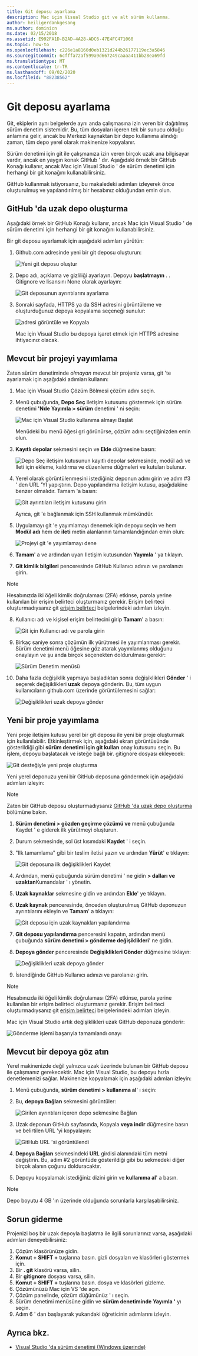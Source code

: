 ```yaml
---
title: Git deposu ayarlama
description: Mac için Visual Studio git ve alt sürüm kullanma.
author: heiligerdankgesang
ms.author: dominicn
ms.date: 02/15/2018
ms.assetid: E992FA1D-B2AD-4A28-ADC6-47E4FC471060
ms.topic: how-to
ms.openlocfilehash: c226e1a8160d0eb1321d244b26177119ec3a5846
ms.sourcegitcommit: 6cfffa72af599a9d667249caaaa411bb28ea69fd
ms.translationtype: MT
ms.contentlocale: tr-TR
ms.lasthandoff: 09/02/2020
ms.locfileid: "88238562"
---
```

# <a name="set-up-a-git-repository"></a>Git deposu ayarlama

Git, ekiplerin aynı belgelerde aynı anda çalışmasına izin veren bir dağıtılmış sürüm denetim sistemidir. Bu, tüm dosyaları içeren tek bir sunucu olduğu anlamına gelir, ancak bu Merkezi kaynaktan bir depo kullanıma alındığı zaman, tüm depo yerel olarak makinenize kopyalanır.

Sürüm denetimi için git ile çalışmanıza izin veren birçok uzak ana bilgisayar vardır, ancak en yaygın konak GitHub ' dır. Aşağıdaki örnek bir GitHub Konağı kullanır, ancak Mac için Visual Studio ' de sürüm denetimi için herhangi bir git konağını kullanabilirsiniz.

GitHub kullanmak istiyorsanız, bu makaledeki adımları izleyerek önce oluşturulmuş ve yapılandırılmış bir hesabınız olduğundan emin olun.

## <a name="creating-a-remote-repo-on-github"></a>GitHub 'da uzak depo oluşturma

Aşağıdaki örnek bir GitHub Konağı kullanır, ancak Mac için Visual Studio ' de sürüm denetimi için herhangi bir git konağını kullanabilirsiniz.

Bir git deposu ayarlamak için aşağıdaki adımları yürütün:

1. Github.com adresinde yeni bir git deposu oluşturun:

    ![Yeni git deposu oluştur](media/version-control-git1-sml.png)

2. Depo adı, açıklama ve gizliliği ayarlayın. Depoyu **başlatmayın** . . Gitignore ve lisansını None olarak ayarlayın:

    ![Git deposunun ayrıntılarını ayarlama](media/version-control-git2.png)

3. Sonraki sayfada, HTTPS ya da SSH adresini görüntüleme ve oluşturduğunuz depoya kopyalama seçeneği sunulur:

    ![adresi görüntüle ve Kopyala](media/version-control-git3.png)

   Mac için Visual Studio bu depoya işaret etmek için HTTPS adresine ihtiyacınız olacak.

## <a name="publishing-an-existing-project"></a>Mevcut bir projeyi yayımlama

Zaten sürüm denetiminde _olmayan_ mevcut bir projeniz varsa, git 'te ayarlamak için aşağıdaki adımları kullanın:

1. Mac için Visual Studio Çözüm Bölmesi çözüm adını seçin.

2. Menü çubuğunda, **Depo Seç** iletişim kutusunu göstermek için sürüm denetimi **'Nde Yayımla > sürüm** denetimi ' ni seçin:

    ![Mac için Visual Studio kullanıma almayı Başlat](media/version-control-git4-sml.png)

    Menüdeki bu menü öğesi gri görünürse, çözüm adını seçtiğinizden emin olun.

3. **Kayıtlı depolar** sekmesini seçin ve **Ekle** düğmesine basın:

    ![Depo Seç iletişim kutusunun kayıtlı depolar sekmesinde, modül adı ve Ileti için ekleme, kaldırma ve düzenleme düğmeleri ve kutuları bulunur.](media/version-control-git5.png)

4. Yerel olarak görüntülenmesini istediğiniz deponun adını girin ve adım #3 ' den URL 'YI yapıştırın. Depo yapılandırma iletişim kutusu, aşağıdakine benzer olmalıdır. Tamam 'a basın:

    ![Git ayrıntıları iletişim kutusunu girin](media/version-control-git6.png)

    Ayrıca, git 'e bağlanmak için SSH kullanmak mümkündür.

5. Uygulamayı git 'e yayımlamayı denemek için depoyu seçin ve hem **Modül adı** hem de **ileti** metin alanlarının tamamlandığından emin olun:

    ![Projeyi git 'e yayımlamayı dene](media/version-control-git7.png)

6. **Tamam**' a ve ardından uyarı Iletişim kutusundan **Yayımla** ' ya tıklayın.

7. **Git kimlik bilgileri** penceresinde GitHub Kullanıcı adınızı ve parolanızı girin. 

> [!NOTE]
> Hesabınızda iki öğeli kimlik doğrulaması (2FA) etkinse, parola yerine kullanılan bir erişim belirteci oluşturmanız gerekir. Erişim belirteci oluşturmadıysanız git [erişim belirteci](https://help.github.com/articles/creating-an-access-token-for-command-line-use/) belgelerindeki adımları izleyin.

8. Kullanıcı adı ve kişisel erişim belirtecini girip **Tamam**' a basın:

    ![Git için Kullanıcı adı ve parola girin](media/version-control-git9-sml.png)

9. Birkaç saniye sonra çözümün ilk yürütmesi ile yayımlanması gerekir. Sürüm denetimi menü öğesine göz atarak yayımlanmış olduğunu onaylayın ve şu anda birçok seçenekten doldurulması gerekir:

    ![Sürüm Denetim menüsü](media/version-control-git10.png)

10. Daha fazla değişiklik yapmaya başladıktan sonra değişiklikleri **Gönder** ' i seçerek değişiklikleri **uzak** depoya gönderin. Bu, tüm uygun kullanıcıların github.com üzerinde görüntülemesini sağlar:

    ![Değişiklikleri uzak depoya gönder](media/version-control-git11.png)

## <a name="publishing-a-new-project"></a>Yeni bir proje yayımlama

Yeni proje iletişim kutusu yerel bir git deposu ile yeni bir proje oluşturmak için kullanılabilir. Etkinleştirmek için, aşağıdaki ekran görüntüsünde gösterildiği gibi **sürüm denetimi için git kullan** onay kutusunu seçin. Bu işlem, depoyu başlatacak ve isteğe bağlı bir. gitignore dosyası ekleyecek:

![Git desteğiyle yeni proje oluşturma](media/version-control-git-publish-new1.png)

Yeni yerel deponuzu yeni bir GitHub deposuna göndermek için aşağıdaki adımları izleyin:

> [!NOTE]
> Zaten bir GitHub deposu oluşturmadıysanız [GitHub 'da uzak depo oluşturma](#creating-a-remote-repo-on-github) bölümüne bakın.

1. **Sürüm denetimi > gözden geçirme çözümü ve** menü çubuğunda Kaydet ' e giderek ilk yürütmeyi oluşturun.

2. Durum sekmesinde, sol üst kısımdaki **Kaydet** ' i seçin.

3. "Ilk tamamlama" gibi bir teslim iletisi yazın ve ardından **Yürüt**' e tıklayın:

    ![Git deposuna ilk değişiklikleri Kaydet](media/version-control-git-publish-new2.png)

4. Ardından, menü çubuğunda sürüm denetimi ' ne gidin **> dalları ve uzaktan**Kumandalar ' ı yönetin.

5. **Uzak kaynaklar** sekmesine gidin ve ardından **Ekle**' ye tıklayın.

6. **Uzak kaynak** penceresinde, önceden oluşturulmuş GitHub deponuzun ayrıntılarını ekleyin ve **Tamam**' a tıklayın:

    ![Git deposu için uzak kaynakları yapılandırma](media/version-control-git-publish-new3.png)

7. **Git deposu yapılandırma** penceresini kapatın, ardından menü çubuğunda **sürüm denetimi > gönderme değişiklikleri**' ne gidin.

8. **Depoya gönder** penceresinde **Değişiklikleri Gönder** düğmesine tıklayın:

    ![Değişiklikleri uzak depoya gönder](media/version-control-git-publish-new4.png)

9. İstendiğinde GitHub Kullanıcı adınızı ve parolanızı girin.

> [!NOTE]
> Hesabınızda iki öğeli kimlik doğrulaması (2FA) etkinse, parola yerine kullanılan bir erişim belirteci oluşturmanız gerekir. Erişim belirteci oluşturmadıysanız git [erişim belirteci](https://help.github.com/articles/creating-an-access-token-for-command-line-use/) belgelerindeki adımları izleyin.

Mac için Visual Studio artık değişiklikleri uzak GitHub deponuza gönderir:

![Gönderme işlemi başarıyla tamamlandı onayı](media/version-control-git11.png)

## <a name="check-out-an-existing-repository"></a>Mevcut bir depoya göz atın

Yerel makinenizde değil yalnızca uzak üzerinde bulunan bir GitHub deposu ile çalışmanız gerekecektir. Mac için Visual Studio, bu depoyu hızla denetlemenizi sağlar. Makinenize kopyalamak için aşağıdaki adımları izleyin:

1. Menü çubuğunda, **sürüm denetimi > kullanıma al**' ı seçin:

2. Bu, **depoya Bağlan** sekmesini görüntüler:

    ![Girilen ayrıntıları içeren depo sekmesine Bağlan](media/version-control-git13.png)

3. Uzak deponun GitHub sayfasında, Kopyala **veya indir** düğmesine basın ve belirtilen URL 'yi kopyalayın:

    ![GitHub URL 'si görüntülendi](media/version-control-git14.png)

4. **Depoya Bağlan** sekmesindeki **URL** girdisi alanındaki tüm metni değiştirin. Bu, adım #2 görüntüde gösterildiği gibi bu sekmedeki diğer birçok alanın çoğunu dolduracaktır.

5. Depoyu kopyalamak istediğiniz dizini girin ve **kullanıma al**' a basın.

> [!NOTE]
> Depo boyutu 4 GB 'ın üzerinde olduğunda sorunlarla karşılaşabilirsiniz.

## <a name="troubleshooting"></a>Sorun giderme

Projenizi boş bir uzak depoyla başlatma ile ilgili sorunlarınız varsa, aşağıdaki adımları deneyebilirsiniz:

1. Çözüm klasörünüze gidin.
1. **Komut + SHIFT +** tuşlarına basın. gizli dosyaları ve klasörleri göstermek için.
1. Bir **. git** klasörü varsa, silin.
1. Bir **gitignore** dosyası varsa, silin.
1. **Komut + SHIFT +** tuşlarına basın. dosya ve klasörleri gizleme.
1. Çözümünüzü Mac için VS 'de açın.
1. Çözüm panelinde, çözüm düğümünüz ' ı seçin.
1. Sürüm denetimi menüsüne gidin ve **sürüm denetiminde Yayımla '** yı seçin.
1. Adım 6 ' dan başlayarak yukarıdaki öğreticinin adımlarını izleyin.

## <a name="see-also"></a>Ayrıca bkz.

- [Visual Studio 'da sürüm denetimi (Windows üzerinde)](/visualstudio/version-control/)
